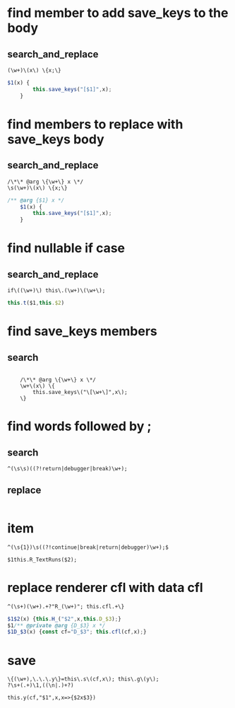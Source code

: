 # find member to add save_keys to the body
## search_and_replace
```regexp
(\w+)\(x\) \{x;\}
```
```js
$1(x) {
		this.save_keys("[$1]",x);
	}
```
# find members to replace with save_keys body
## search_and_replace
```regexp
/\*\* @arg \{\w+\} x \*/
\s(\w+)\(x\) \{x;\}
```
```js
/** @arg {$1} x */
	$1(x) {
		this.save_keys("[$1]",x);
	}
```
# find nullable if case
## search_and_replace
```regexp
if\((\w+)\) this\.(\w+)\(\w+\);
```
```js
this.t($1,this.$2)
```
# find save_keys members
## search
```regexp

	/\*\* @arg \{\w+\} x \*/
	\w+\(x\) \{
		this.save_keys\("\[\w+\]",x\);
	\}
```
# find words followed by ;
## search
```regexp
^(\s\s)((?!return|debugger|break)\w+);
```
## replace
```js
```
# item
```regexp
^(\s{1})\s((?!continue|break|return|debugger)\w+);$
```
```
$1this.R_TextRuns($2);
```
# replace renderer cfl with data cfl
```regexp
^(\s+)(\w+).+?"R_(\w+)"; this.cfl.+\}
```
```js
$1$2(x) {this.H_("$2",x,this.D_$3);}
$1/** @private @arg {D_$3} x */
$1D_$3(x) {const cf="D_$3"; this.cfl(cf,x);}
```

# save
```regexp
\{(\w+),\.\.\.y\}=this\.s\(cf,x\); this\.g\(y\);
?\s+(.+)\1,((\n|.)+?)
```
```result
this.y(cf,"$1",x,x=>{$2x$3})
```
